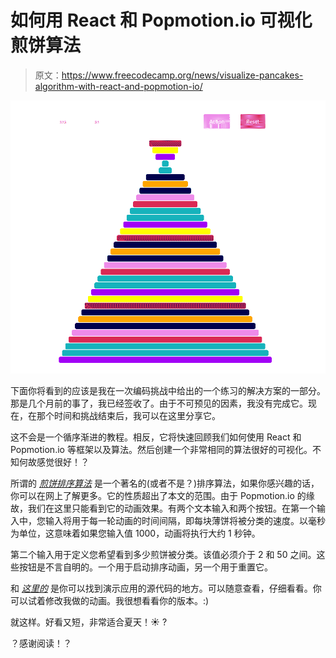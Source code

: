 # 如何用 React 和 Popmotion.io 可视化煎饼算法

> 原文：<https://www.freecodecamp.org/news/visualize-pancakes-algorithm-with-react-and-popmotion-io/>

![pancakes-algorithm](img/e68c594db2fc6c15946056e5c64bb0ee.png)

下面你将看到的应该是我在一次编码挑战中给出的一个练习的解决方案的一部分。那是几个月前的事了，我已经签收了。由于不可预见的因素，我没有完成它。现在，在那个时间和挑战结束后，我可以在这里分享它。

这不会是一个循序渐进的教程。相反，它将快速回顾我们如何使用 React 和 Popmotion.io 等框架以及算法。然后创建一个非常相同的算法很好的可视化。不知何故感觉很好！？

所谓的 *[煎饼排序算法](https://en.wikipedia.org/wiki/Pancake_sorting)* 是一个著名的(或者不是？)排序算法，如果你感兴趣的话，你可以在网上了解更多。它的性质超出了本文的范围。由于 Popmotion.io 的缘故，我们在这里只能看到它的动画效果。有两个文本输入和两个按钮。在第一个输入中，您输入将用于每一轮动画的时间间隔，即每块薄饼将被分类的速度。以毫秒为单位，这意味着如果您输入值 1000，动画将执行大约 1 秒钟。

第二个输入用于定义您希望看到多少煎饼被分类。该值必须介于 2 和 50 之间。这些按钮是不言自明的。一个用于启动排序动画，另一个用于重置它。

和 *[这里的](https://gitlab.com/mihailgaberov/pancake-algorithm-visualizer)* 是你可以找到演示应用的源代码的地方。可以随意查看，仔细看看。你可以试着修改我做的动画。我很想看看你的版本。:)

就这样。好看又短，非常适合夏天！☀️ ?

？感谢阅读！？